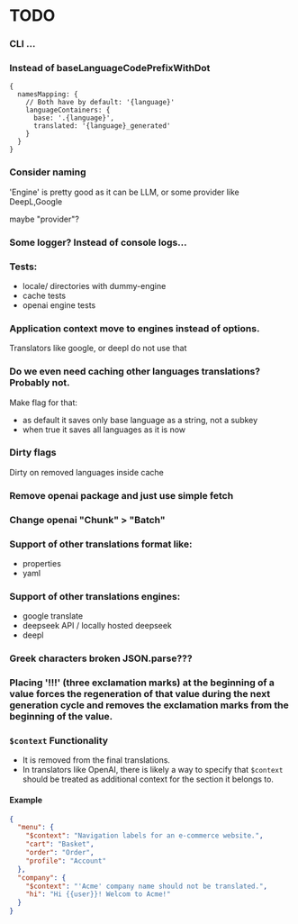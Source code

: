 
# TODO


### CLI ...


### Instead of baseLanguageCodePrefixWithDot
```json5
{
  namesMapping: {
    // Both have by default: '{language}'
    languageContainers: {
      base: '.{language}',
      translated: '{language}_generated'
    }
  }
}
```

### Consider naming
'Engine' is pretty good as it can be LLM, or some provider like DeepL,Google

maybe "provider"?

### Some logger? Instead of console logs...


### Tests:
- locale/ directories with dummy-engine 
- cache tests
- openai engine tests


### Application context move to engines instead of options.
Translators like google, or deepl do not use that


### Do we even need caching other languages translations? Probably not.
Make flag for that:
- as default it saves only base language as a string, not a subkey
- when true it saves all languages as it is now

### Dirty flags

Dirty on removed languages inside cache

### Remove openai package and just use simple fetch

### Change openai "Chunk" > "Batch"

### Support of other translations format like:
- properties
- yaml

### Support of other translations engines:
- google translate
- deepseek API / locally hosted deepseek
- deepl


### Greek characters broken JSON.parse???


### Placing '!!!' (three exclamation marks) at the beginning of a value forces the regeneration of that value during the next generation cycle and removes the exclamation marks from the beginning of the value.


### `$context` Functionality

- It is removed from the final translations.
- In translators like OpenAI, there is likely a way to specify that `$context` should be treated as additional context for the section it belongs to.

#### Example

```json
{
  "menu": {
    "$context": "Navigation labels for an e-commerce website.",
    "cart": "Basket",
    "order": "Order",
    "profile": "Account"
  },
  "company": {
    "$context": "'Acme' company name should not be translated.",
    "hi": "Hi {{user}}! Welcom to Acme!"
  }
}
